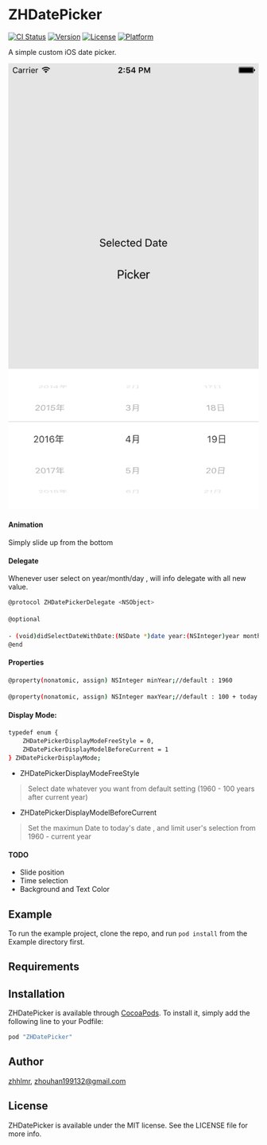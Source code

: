 # ZHDatePicker

[![CI Status](http://img.shields.io/travis/zhhlmr/ZHDatePicker.svg?style=flat)](https://travis-ci.org/zhhlmr/ZHDatePicker)
[![Version](https://img.shields.io/cocoapods/v/ZHDatePicker.svg?style=flat)](http://cocoapods.org/pods/ZHDatePicker)
[![License](https://img.shields.io/cocoapods/l/ZHDatePicker.svg?style=flat)](http://cocoapods.org/pods/ZHDatePicker)
[![Platform](https://img.shields.io/cocoapods/p/ZHDatePicker.svg?style=flat)](http://cocoapods.org/pods/ZHDatePicker)


A simple custom iOS date picker.


![Alt text](/screen.png)


#### Animation

Simply slide up from the bottom

#### Delegate

Whenever user select on year/month/day , will info delegate with all new value.

```sh
@protocol ZHDatePickerDelegate <NSObject>

@optional

- (void)didSelectDateWithDate:(NSDate *)date year:(NSInteger)year month:(NSInteger)month day:(NSInteger)day;
@end

```


#### Properties


```sh
@property(nonatomic, assign) NSInteger minYear;//default : 1960

@property(nonatomic, assign) NSInteger maxYear;//default : 100 + today's year

```


#### Display Mode:

```sh
typedef enum {
    ZHDatePickerDisplayModeFreeStyle = 0,
    ZHDatePickerDisplayModelBeforeCurrent = 1
} ZHDatePickerDisplayMode;
```

- ZHDatePickerDisplayModeFreeStyle
> Select date whatever you want from default setting (1960 - 100 years after current year)
- ZHDatePickerDisplayModelBeforeCurrent
> Set the maximun Date to today's date , and limit user's selection from 1960 - current year

#### TODO

- Slide position
- Time selection
- Background and Text Color




## Example

To run the example project, clone the repo, and run `pod install` from the Example directory first.

## Requirements

## Installation

ZHDatePicker is available through [CocoaPods](http://cocoapods.org). To install
it, simply add the following line to your Podfile:

```ruby
pod "ZHDatePicker"
```

## Author

[zhhlmr](http://github.com/zhhlmr), zhouhan199132@gmail.com

## License

ZHDatePicker is available under the MIT license. See the LICENSE file for more info.
